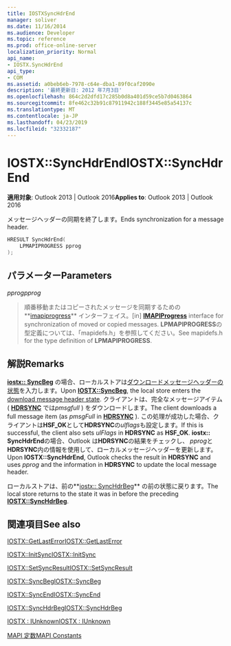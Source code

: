 ```yaml
---
title: IOSTXSyncHdrEnd
manager: soliver
ms.date: 11/16/2014
ms.audience: Developer
ms.topic: reference
ms.prod: office-online-server
localization_priority: Normal
api_name:
- IOSTX.SyncHdrEnd
api_type:
- COM
ms.assetid: a0beb6eb-7978-c64e-dba1-89f0caf2090e
description: '最終更新日: 2012 年7月3日'
ms.openlocfilehash: 864c2d2dfd17c285b0d8a401d59ce5b7d0463864
ms.sourcegitcommit: 8fe462c32b91c87911942c188f3445e85a54137c
ms.translationtype: MT
ms.contentlocale: ja-JP
ms.lasthandoff: 04/23/2019
ms.locfileid: "32332187"
---
```

# <a name="iostxsynchdrend"></a><span data-ttu-id="6cef0-103">IOSTX::SyncHdrEnd</span><span class="sxs-lookup"><span data-stu-id="6cef0-103">IOSTX::SyncHdrEnd</span></span>

 
  
<span data-ttu-id="6cef0-104">**適用対象**: Outlook 2013 | Outlook 2016</span><span class="sxs-lookup"><span data-stu-id="6cef0-104">**Applies to**: Outlook 2013 | Outlook 2016</span></span> 
  
<span data-ttu-id="6cef0-105">メッセージヘッダーの同期を終了します。</span><span class="sxs-lookup"><span data-stu-id="6cef0-105">Ends synchronization for a message header.</span></span>
  
```cpp
HRESULT SyncHdrEnd( 
    LPMAPIPROGRESS pprog 
);
```

## <a name="parameters"></a><span data-ttu-id="6cef0-106">パラメーター</span><span class="sxs-lookup"><span data-stu-id="6cef0-106">Parameters</span></span>

 <span data-ttu-id="6cef0-107">_pprog_</span><span class="sxs-lookup"><span data-stu-id="6cef0-107">_pprog_</span></span>
  
> <span data-ttu-id="6cef0-108">順番移動またはコピーされたメッセージを同期するための**[imapiprogress](imapiprogressiunknown.md)** インターフェイス。</span><span class="sxs-lookup"><span data-stu-id="6cef0-108">[in] **[IMAPIProgress](imapiprogressiunknown.md)** interface for synchronization of moved or copied messages.</span></span> <span data-ttu-id="6cef0-109">**LPMAPIPROGRESS**の型定義については、「mapidefs.h」を参照してください。</span><span class="sxs-lookup"><span data-stu-id="6cef0-109">See mapidefs.h for the type definition of **LPMAPIPROGRESS**.</span></span> 
    
## <a name="remarks"></a><span data-ttu-id="6cef0-110">解説</span><span class="sxs-lookup"><span data-stu-id="6cef0-110">Remarks</span></span>

<span data-ttu-id="6cef0-111">**[iostx:: SyncBeg](iostx-syncbeg.md)** の場合、ローカルストアは[ダウンロードメッセージヘッダーの状態](download-message-header-state.md)を入力します。</span><span class="sxs-lookup"><span data-stu-id="6cef0-111">Upon **[IOSTX::SyncBeg](iostx-syncbeg.md)**, the local store enters the [download message header state](download-message-header-state.md).</span></span> <span data-ttu-id="6cef0-112">クライアントは、完全なメッセージアイテム ( **[HDRSYNC](hdrsync.md)** では*pmsgfull* ) をダウンロードします。</span><span class="sxs-lookup"><span data-stu-id="6cef0-112">The client downloads a full message item (as  *pmsgFull*  in **[HDRSYNC](hdrsync.md)** ).</span></span> <span data-ttu-id="6cef0-113">この処理が成功した場合、クライアントは**HSF_OK**として**HDRSYNC**の*ulflags*も設定します。</span><span class="sxs-lookup"><span data-stu-id="6cef0-113">If this is successful, the client also sets  *ulFlags*  in **HDRSYNC** as **HSF_OK**.</span></span> <span data-ttu-id="6cef0-114">**iostx:: SyncHdrEnd**の場合、Outlook は**HDRSYNC**の結果をチェックし、 *pprog*と**HDRSYNC**内の情報を使用して、ローカルメッセージヘッダーを更新します。</span><span class="sxs-lookup"><span data-stu-id="6cef0-114">Upon **IOSTX::SyncHdrEnd**, Outlook checks the result in **HDRSYNC** and uses  *pprog*  and the information in **HDRSYNC** to update the local message header.</span></span> 
  
<span data-ttu-id="6cef0-115">ローカルストアは、前の**[iostx:: SyncHdrBeg](iostx-synchdrbeg.md)** の前の状態に戻ります。</span><span class="sxs-lookup"><span data-stu-id="6cef0-115">The local store returns to the state it was in before the preceding **[IOSTX::SyncHdrBeg](iostx-synchdrbeg.md)**.</span></span> 
  
## <a name="see-also"></a><span data-ttu-id="6cef0-116">関連項目</span><span class="sxs-lookup"><span data-stu-id="6cef0-116">See also</span></span>



[<span data-ttu-id="6cef0-117">IOSTX::GetLastError</span><span class="sxs-lookup"><span data-stu-id="6cef0-117">IOSTX::GetLastError</span></span>](iostx-getlasterror.md)
  
[<span data-ttu-id="6cef0-118">IOSTX::InitSync</span><span class="sxs-lookup"><span data-stu-id="6cef0-118">IOSTX::InitSync</span></span>](iostx-initsync.md)
  
[<span data-ttu-id="6cef0-119">IOSTX::SetSyncResult</span><span class="sxs-lookup"><span data-stu-id="6cef0-119">IOSTX::SetSyncResult</span></span>](iostx-setsyncresult.md)
  
[<span data-ttu-id="6cef0-120">IOSTX::SyncBeg</span><span class="sxs-lookup"><span data-stu-id="6cef0-120">IOSTX::SyncBeg</span></span>](iostx-syncbeg.md)
  
[<span data-ttu-id="6cef0-121">IOSTX::SyncEnd</span><span class="sxs-lookup"><span data-stu-id="6cef0-121">IOSTX::SyncEnd</span></span>](iostx-syncend.md)
  
[<span data-ttu-id="6cef0-122">IOSTX::SyncHdrBeg</span><span class="sxs-lookup"><span data-stu-id="6cef0-122">IOSTX::SyncHdrBeg</span></span>](iostx-synchdrbeg.md)
  
[<span data-ttu-id="6cef0-123">IOSTX : IUnknown</span><span class="sxs-lookup"><span data-stu-id="6cef0-123">IOSTX : IUnknown</span></span>](iostxiunknown.md)


[<span data-ttu-id="6cef0-124">MAPI 定数</span><span class="sxs-lookup"><span data-stu-id="6cef0-124">MAPI Constants</span></span>](mapi-constants.md)

